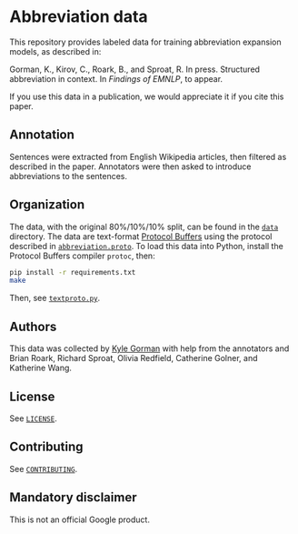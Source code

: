 # Abbreviation data

This repository provides labeled data for training abbreviation expansion
models, as described in:

Gorman, K., Kirov, C., Roark, B., and Sproat, R. In press. Structured
abbreviation in context. In *Findings of EMNLP*, to appear.

If you use this data in a publication, we would appreciate it if you cite this
paper.

## Annotation

Sentences were extracted from English Wikipedia articles, then filtered as
described in the paper. Annotators were then asked to introduce abbreviations to
the sentences.

## Organization

The data, with the original 80%/10%/10% split, can be found in the
[`data`](data/) directory. The data are text-format [Protocol
Buffers](https://developers.google.com/protocol-buffers) using the protocol
described in [`abbreviation.proto`](abbreviation.proto). To load this data
into Python, install the Protocol Buffers compiler `protoc`, then:

```bash
pip install -r requirements.txt
make
```

Then, see [`textproto.py`](textproto.py).

## Authors

This data was collected by [Kyle Gorman](mailto:kbg@google.com) with help from
the annotators and Brian Roark, Richard Sproat, Olivia Redfield, Catherine
Golner, and Katherine Wang.

## License

See [`LICENSE`](LICENSE).

## Contributing

See [`CONTRIBUTING`](CONTRIBUTING).

## Mandatory disclaimer

This is not an official Google product.
